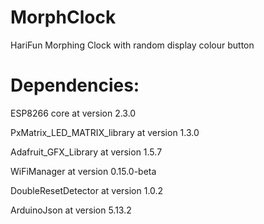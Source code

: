 # MorphClock
HariFun Morphing Clock with random display colour button

# Dependencies: 

ESP8266 core at version 2.3.0

PxMatrix_LED_MATRIX_library at version 1.3.0

Adafruit_GFX_Library at version 1.5.7

WiFiManager at version 0.15.0-beta

DoubleResetDetector at version 1.0.2

ArduinoJson at version 5.13.2

